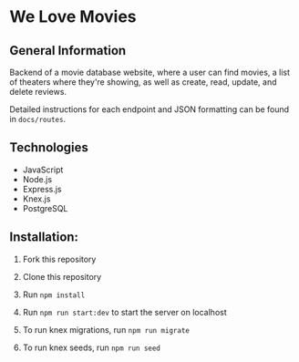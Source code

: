 # We Love Movies

## General Information

Backend of a movie database website, where a user can find movies, a list of theaters where they're showing, as well as create, read, update, and delete reviews.

Detailed instructions for each endpoint and JSON formatting can be found in `docs/routes`.

## Technologies

* JavaScript
* Node.js
* Express.js
* Knex.js
* PostgreSQL

## Installation:

1. Fork this repository

2. Clone this repository
 
3. Run `npm install`

4. Run `npm run start:dev` to start the server on localhost

5. To run knex migrations, run  `npm run migrate`

6. To run knex seeds, run `npm run seed`

